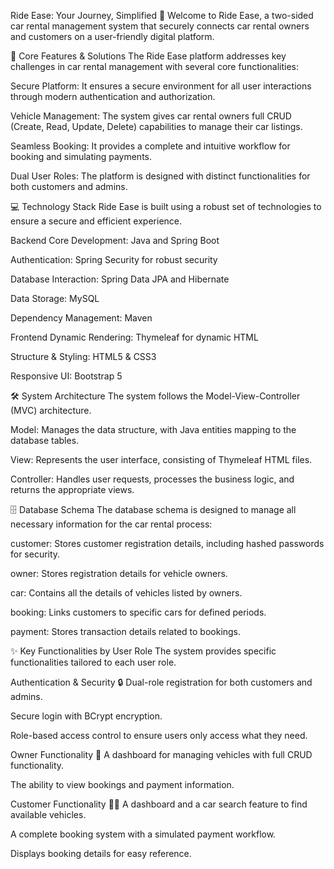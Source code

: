 Ride Ease: Your Journey, Simplified 🚗
Welcome to Ride Ease, a two-sided car rental management system that securely connects car rental owners and customers on a user-friendly digital platform.

🌟 Core Features & Solutions
The Ride Ease platform addresses key challenges in car rental management with several core functionalities:

Secure Platform: It ensures a secure environment for all user interactions through modern authentication and authorization.

Vehicle Management: The system gives car rental owners full CRUD (Create, Read, Update, Delete) capabilities to manage their car listings.

Seamless Booking: It provides a complete and intuitive workflow for booking and simulating payments.

Dual User Roles: The platform is designed with distinct functionalities for both customers and admins.

💻 Technology Stack
Ride Ease is built using a robust set of technologies to ensure a secure and efficient experience.

Backend
Core Development: Java and Spring Boot

Authentication: Spring Security for robust security

Database Interaction: Spring Data JPA and Hibernate

Data Storage: MySQL

Dependency Management: Maven

Frontend
Dynamic Rendering: Thymeleaf for dynamic HTML

Structure & Styling: HTML5 & CSS3

Responsive UI: Bootstrap 5

🛠️ System Architecture
The system follows the Model-View-Controller (MVC) architecture.

Model: Manages the data structure, with Java entities mapping to the database tables.

View: Represents the user interface, consisting of Thymeleaf HTML files.

Controller: Handles user requests, processes the business logic, and returns the appropriate views.

🗄️ Database Schema
The database schema is designed to manage all necessary information for the car rental process:

customer: Stores customer registration details, including hashed passwords for security.

owner: Stores registration details for vehicle owners.

car: Contains all the details of vehicles listed by owners.

booking: Links customers to specific cars for defined periods.

payment: Stores transaction details related to bookings.

✨ Key Functionalities by User Role
The system provides specific functionalities tailored to each user role.

Authentication & Security 🔒
Dual-role registration for both customers and admins.

Secure login with BCrypt encryption.

Role-based access control to ensure users only access what they need.

Owner Functionality 💼
A dashboard for managing vehicles with full CRUD functionality.

The ability to view bookings and payment information.

Customer Functionality 🙋‍♀️
A dashboard and a car search feature to find available vehicles.

A complete booking system with a simulated payment workflow.

Displays booking details for easy reference.